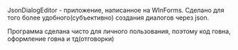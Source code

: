 JsonDialogEditor - приложение, написанное на WInForms. Сделано для того более удобного(субъективно) создания диалогов через json.

Программа сделана чисто для личного пользования, поэтому код говна, оформление говна и тд(отговорки)

